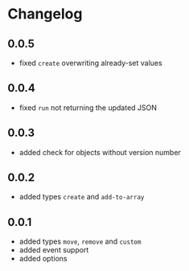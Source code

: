 # Changelog

## 0.0.5
- fixed `create` overwriting already-set values

## 0.0.4
- fixed `run` not returning the updated JSON

## 0.0.3
- added check for objects without version number

## 0.0.2
- added types `create` and `add-to-array`

## 0.0.1
- added types `move`, `remove` and `custom`
- added event support
- added options
